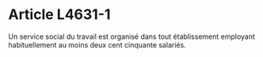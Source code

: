 # Article L4631-1

Un service social du travail est organisé dans tout établissement employant habituellement au moins deux cent cinquante salariés.